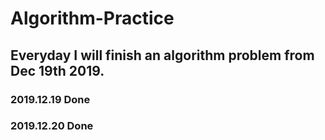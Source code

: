 # Algorithm-Practice

## Everyday I will finish an algorithm problem from Dec 19th 2019.

### 2019.12.19 Done

### 2019.12.20 Done
